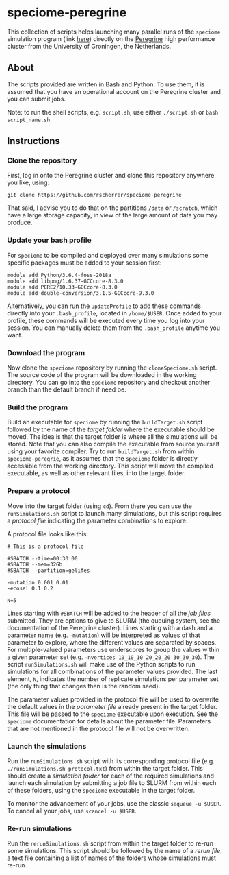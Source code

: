# speciome-peregrine

This collection of scripts helps launching many parallel runs of the `speciome` simulation program (link [here](https://github.com/rscherrer/speciome)) directly on the [Peregrine](https://www.rug.nl/society-business/centre-for-information-technology/research/services/hpc/facilities/peregrine-hpc-cluster?lang=en) high performance cluster from the University of Groningen, the Netherlands. 

## About

The scripts provided are written in Bash and Python. To use them, it is assumed that you have an operational account on the Peregrine cluster and you can submit jobs.

Note: to run the shell scripts, e.g. `script.sh`, use either `./script.sh` or `bash script_name.sh`.

## Instructions

### Clone the repository

First, log in onto the Peregrine cluster and clone this repository anywhere you like, using:

```{bash}
git clone https://github.com/rscherrer/speciome-peregrine
```

That said, I advise you to do that on the partitions `/data` or `/scratch`, which have a large storage capacity, in view of the large amount of data you may produce.

### Update your bash profile

For `speciome` to be compiled and deployed over many simulations some specific packages must be added to your session first:

```
module add Python/3.6.4-foss-2018a
module add libpng/1.6.37-GCCcore-8.3.0
module add PCRE2/10.33-GCCcore-8.3.0
module add double-conversion/3.1.5-GCCcore-9.3.0
```

Alternatively, you can run the `updateProfile` to add these commands directly into your `.bash_profile`, located in `/home/$USER`. Once added to your profile, these commands will be executed every time you log into your session. You can manually delete them from the `.bash_profile` anytime you want.

### Download the program

Now clone the `speciome` repository by running the `cloneSpeciome.sh` script. The source code of the program will be downloaded in the working directory. You can go into the `speciome` repository and checkout another branch than the default branch if need be.

### Build the program

Build an executable for `speciome` by running the `buildTarget.sh` script followed by the name of the _target folder_ where the executable should be moved. The idea is that the target folder is where all the simulations will be stored. Note that you can also compile the executable from source yourself using your favorite compiler. Try to run `buildTarget.sh` from within `speciome-peregrie`, as it assumes that the `speciome` folder is directly accessible from the working directory. This script will move the compiled executable, as well as other relevant files, into the target folder.

### Prepare a protocol

Move into the target folder (using `cd`). From there you can use the `runSimulations.sh` script to launch many simulations, but this script requires a _protocol file_ indicating the parameter combinations to explore.

A protocol file looks like this:

```
# This is a protocol file

#SBATCH --time=00:30:00
#SBATCH --mem=32Gb
#SBATCH --partition=gelifes

-mutation 0.001 0.01
-ecosel 0.1 0.2

N=5
```

Lines starting with `#SBATCH` will be added to the header of all the _job files_ submitted. They are options to give to SLURM (the queuing system, see the documentation of the Peregrine cluster). Lines starting with a dash and a parameter name (e.g. `-mutation`) will be interpreted as values of that parameter to explore, where the different values are separated by spaces. For multiple-valued parameters use underscores to group the values within a given parameter set (e.g. `-nvertices 10_10_10 20_20_20 30_30_30`). The script `runSimulations.sh` will make use of the Python scripts to run simulations for all combinations of the parameter values provided. The last element, `N`, indicates the number of replicate simulations per parameter set (the only thing that changes then is the random seed).

The parameter values provided in the protocol file will be used to overwrite the default values in the _parameter file_ already present in the target folder. This file will be passed to the `speciome` executable upon execution. See the `speciome` documentation for details about the parameter file. Parameters that are not mentioned in the protocol file will not be overwritten.

### Launch the simulations

Run the `runSimulations.sh` script with its corresponding protocol file (e.g. `./runSimulations.sh protocol.txt`) from within the target folder. This should create a _simulation folder_ for each of the required simulations and launch each simulation by submitting a job file to SLURM from within each of these folders, using the `speciome` executable in the target folder.

To monitor the advancement of your jobs, use the classic `sequeue -u $USER`. To cancel all your jobs, use `scancel -u $USER`.

### Re-run simulations

Run the `rerunSimulations.sh` script from within the target folder to re-run some simulations. This script should be followed by the name of a _rerun file_, a text file containing a list of names of the folders whose simulations must re-run.
